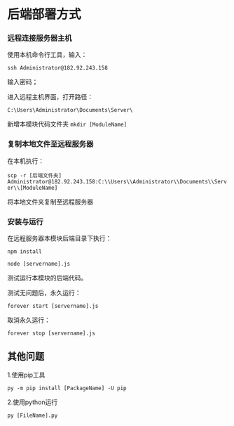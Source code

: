 # 后端部署方式

### 远程连接服务器主机

使用本机命令行工具，输入：

`ssh Administrator@182.92.243.158`

输入密码；

进入远程主机界面，打开路径：

`C:\Users\Administrator\Documents\Server\`

新增本模块代码文件夹 `mkdir [ModuleName]`

### 复制本地文件至远程服务器

在本机执行：

`scp -r [后端文件夹] Administrator@182.92.243.158:C:\\Users\\Administrator\\Documents\\Server\\[ModuleName]`

将本地文件夹复制至远程服务器

### 安装与运行

在远程服务器本模块后端目录下执行：

`npm install`

`node [servername].js`

测试运行本模块的后端代码。

测试无问题后，永久运行：

`forever start [servername].js`

取消永久运行：

`forever stop [servername].js`



## 其他问题

1.使用pip工具

`py -m pip install [PackageName] -U pip` 

2.使用python运行

`py [FileName].py`

